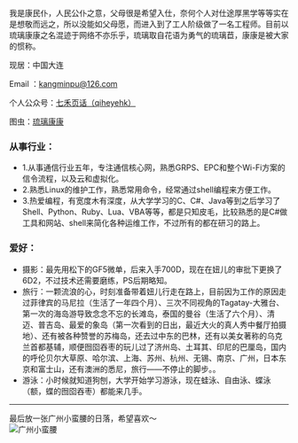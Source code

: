 <style>
img{
  display:block;
  margin:0
  auto;
}
</style>

<meta name="referrer" content="never">

我是康民仆，人民公仆之意，父母很是希望入仕，奈何个人对仕途厚黑学等等实在是想敬而远之，所以没能如父母愿，而进入到了工人阶级做了一名工程师。目前以琉璃康康之名混迹于网络不亦乐乎，琉璃取自花语为勇气的琉璃苣，康康是被大家的惯称。

现居：中国大连

Email ：[kangminpu@126.com](mailto:kangminpu@126.com)

个人公众号：[七禾页话（qiheyehk）](http://mp.weixin.qq.com/profile?src=3&timestamp=1553770619&ver=1&signature=bzC02M5Sz61WnRfi9OL2zH7Z1AAGUQUwIRXF3O0ZhK0BRt4TA7spLzLSYF4*B8tXNStqsPZGu3wW0mdTz8ZzUQ==)

图虫：[琉璃康康](https://liulikangkang.tuchong.com/)


### 从事行业：

- 1.从事通信行业五年，专注通信核心网，熟悉GRPS、EPC和整个Wi-Fi方案的信令流程，以及云和虚拟化。
- 2.熟悉Linux的维护工作，熟悉常用命令，经常通过shell编程来方便工作。
- 3.热爱编程，有宽度木有深度，从大学学习的C、C#、Java等到之后学习了Shell、Python、Ruby、Lua、VBA等等，都是只知皮毛，比较熟悉的是C#做工具和网站、shell来简化各种运维工作，不过所有的都在研习的路上。


### 爱好：

- 摄影：最先用松下的GF5微单，后来入手700D，现在在妞儿的审批下更换了6D2，不过技术还需要磨练，PS后期略知。
- 旅行：一颗流浪的心，时刻准备带着妞儿行走在路上，目前因为工作的原因走过菲律宾的马尼拉（生活了一年四个月）、三次不同视角的Tagatay-大雅台、第一次的海岛游导致念念不忘的长滩岛，泰国的曼谷（生活了六个月）、清迈、普吉岛、最爱的象岛（第一次看到的日出，最近大火的真人秀中餐厅拍摄地）、还有被各种赞誉的苏梅岛，还去过中东的巴林，还有以美女著称的乌克兰首都基辅，顺便囫囵吞枣的玩儿过了济州岛、土耳其、印尼的巴厘岛，国内的呼伦贝尔大草原、哈尔滨、上海、苏州、杭州、无锡、南京、广州，日本东京和富士山，还有澳洲的悉尼，旅行——不停止的脚步。。
- 游泳：小时候就知道狗刨，大学开始学习游泳，现在蛙泳、自由泳、蝶泳（额，蝶的囫囵吞枣）都能来几手。

------------
最后放一张广州小蛮腰的日落，希望喜欢～
![广州小蛮腰][1]


  [1]: http://imglf0.nosdn.127.net/img/d1lUUXJDdTYyTEZKN1gwRDMvdmRrT3NZYkptNWo2ZEZKN3hjTm5iQ0pYZlhmaEtvT2hqSWpRPT0.jpg?imageView&thumbnail=3000y2000&type=jpg&quality=96&stripmeta=0&type=jpg
  [2]: https://mp.weixin.qq.com/mp/profile_ext?action=home&__biz=MzIxNjIyNzM0Mw==&scene=124&#wechat_redirect

